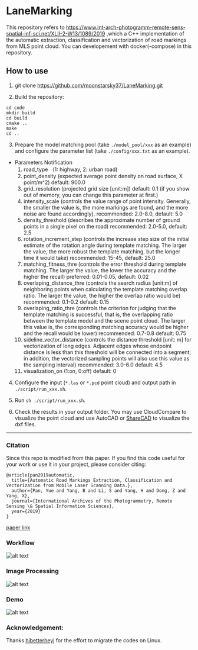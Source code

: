 # LaneMarking
This repository refers to https://www.int-arch-photogramm-remote-sens-spatial-inf-sci.net/XLII-2-W13/1089/2019 ,which a C++ implementation of the automatic extraction, classification and vectorization of road markings from MLS point cloud. You can developement with docker(-compose) in this repository.


## How to use
1. git clone https://github.com/moonstarsky37/LaneMarking.git

2. Build the repository:

```bash=
cd code
mkdir build
cd build
cmake .. 
make 
cd ..
```

3. Prepare the model matching pool (take `./model_pool/xxx` as an example) and configure the parameter list (take `./config/xxx.txt` as an example).

  * Parameters Notification
	1. road_type （1: highway, 2: urban road)
	2. point_density (expected average point density on road surface, X point/m^2) default: 900.0
	3. grid_resolution (projected grid size [unit:m]) default: 0.1 (if you show out of memory, you can change this parameter at first.)
	4. intensity_scale (controls the value range of point intensity. Generally, the smaller the value is, the more markings are found, and the more noise are found accordingly). recommended: 2.0-8.0, default: 5.0
	5. density_threshold (describes the approximate number of ground points in a single pixel on the road) recommended: 2.0-5.0, default: 2.5
	6. rotation_increment_step  (controls the increase step size of the initial estimate of the rotation angle during template matching. The larger the value, the more robust the template matching, but the longer time it would take) recommended: 15-45, default: 25.0
	7. matching_fitness_thre (controls the error threshold during template matching. The larger the value, the lower the accuracy and the higher the recall) preferred: 0.01-0.05, default: 0.02
	8. overlaping_distance_thre (controls the search radius [unit:m] of neighboring points when calculating the template matching overlap ratio. The larger the value, the higher the overlap ratio would be) recommended: 0.1-0.2 default: 0.15
	9. overlaping_ratio_thre (controls the criterion for judging that the template matching is successful, that is, the overlapping ratio between the template model and the scene point cloud. The larger this value is, the corresponding matching accuracy would be higher and the recall would be lower) recommended: 0.7-0.8 default: 0.75
	10. sideline_vector_distance (controls the distance threshold [unit: m] for vectorization of long edges. Adjacent edges whose endpoint distance is less than this threshold will be connected into a segment; in addition, the vectorized sampling points will also use this value as the sampling interval) recommended: 3.0-6.0 default: 4.5
	11. visualization_on (1:on, 0:off) default: 0

4. Configure the input (`*.las` or `*.pcd` point cloud) and output path in `./script/run_xxx.sh`.

5. Run `sh ./script/run_xxx.sh`. 

6. Check the results in your output folder. You may use CloudCompare to visualize the point cloud and use AutoCAD or [ShareCAD](https://beta.sharecad.org/) to visualize the dxf files.

------
### Citation
Since this repo is modified from this paper.
If you find this code useful for your work or use it in your project, please consider citing:

```
@article{pan2019automatic,
  title={Automatic Road Markings Extraction, Classification and Vectorization from Mobile Laser Scanning Data.},
  author={Pan, Yue and Yang, B and Li, S and Yang, H and Dong, Z and Yang, X},
  journal={International Archives of the Photogrammetry, Remote Sensing \& Spatial Information Sciences},
  year={2019}
}
```

[paper link](https://www.int-arch-photogramm-remote-sens-spatial-inf-sci.net/XLII-2-W13/1089/2019/)

### Workflow
 ![alt text](demo/framework.png)
### Image Processing
 ![alt text](demo/image_process.png)
### Demo
 ![alt text](demo/scenarios.png)
 
### Acknowledgement:
Thanks [hibetterheyj](https://github.com/hibetterheyj) for the effort to migrate the codes on Linux.
